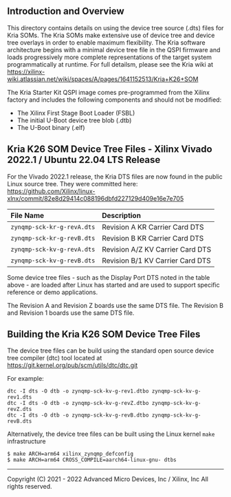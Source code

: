 Introduction and Overview
-------------------------
This directory contains details on using the device tree source (.dts) files for Kria SOMs.  The Kria SOMs make extensive use of device tree and device tree overlays in order to enable maximum flexibility.  The Kria software architecture begins with a minimal device tree file in the QSPI firmware and loads progressively more complete representations of the target system programmatically at runtime.  For full detailsm, please see the Kria wiki at https://xilinx-wiki.atlassian.net/wiki/spaces/A/pages/1641152513/Kria+K26+SOM

The Kria Starter Kit QSPI image comes pre-programmed from the Xilinx factory and includes the following components and should not be modified:

* The Xilinx First Stage Boot Loader (FSBL)
* The initial U-Boot device tree blob (.dtb)
* The U-Boot binary (.elf)

Kria K26 SOM Device Tree Files - Xilinx Vivado 2022.1 / Ubuntu 22.04 LTS Release
-----------------------------------------------------
For the Vivado 2022.1 release, the Kria DTS files are now found in the public Linux source tree.  They were committed here: https://github.com/Xilinx/linux-xlnx/commit/82e8d29414c088196dbfd227129d409e16e7e705

|   File Name                            | Description                       |
|   :-------------------------------     | :------------------------------   |
|   `zynqmp-sck-kr-g-revA.dts`           | Revision A KR Carrier Card DTS    |
|   `zynqmp-sck-kr-g-revB.dts`           | Revision B KR Carrier Card DTS    |
|   `zynqmp-sck-kv-g-revA.dts`           | Revision A/Z KV Carrier Card DTS  |
|   `zynqmp-sck-kv-g-revB.dts`           | Revision B/1 KV Carrier Card DTS  |

Some device tree files - such as the Display Port DTS noted in the table above - are loaded after Linux has started and are used to support specific reference or demo applications.

The Revision A and Revision Z boards use the same DTS file.  The Revision B and Revision 1 boards use the same DTS file.

Building the Kria K26 SOM Device Tree Files
--------------------------------------------
The device tree files can be build using the standard open source device tree compiler (dtc) tool located at https://git.kernel.org/pub/scm/utils/dtc/dtc.git

For example:
```
dtc -I dts -O dtb -o zynqmp-sck-kv-g-rev1.dtbo zynqmp-sck-kv-g-rev1.dts
dtc -I dts -O dtb -o zynqmp-sck-kv-g-revZ.dtbo zynqmp-sck-kv-g-revZ.dts
dtc -I dts -O dtb -o zynqmp-sck-kv-g-revB.dtbo zynqmp-sck-kv-g-revB.dts
```

Alternatively, the device tree files can be built using the Linux kernel `make` infrastructure
```
$ make ARCH=arm64 xilinx_zynqmp_defconfig
$ make ARCH=arm64 CROSS_COMPILE=aarch64-linux-gnu- dtbs
```

---
Copyright (C) 2021 - 2022 Advanced Micro Devices, Inc / Xilinx, Inc All rights reserved.
